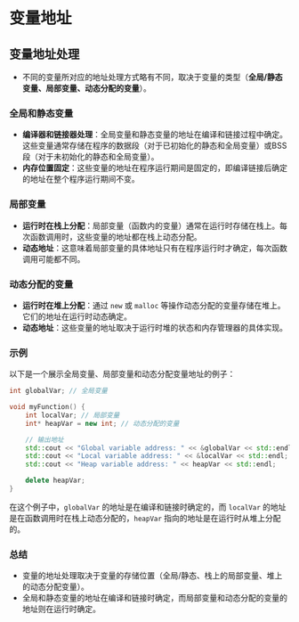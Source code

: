 # 变量地址

## 变量地址处理
- 不同的变量所对应的地址处理方式略有不同，取决于变量的类型（**全局/静态变量、局部变量、动态分配的变量**）。

### 全局和静态变量

- **编译器和链接器处理**：全局变量和静态变量的地址在编译和链接过程中确定。这些变量通常存储在程序的数据段（对于已初始化的静态和全局变量）或BSS段（对于未初始化的静态和全局变量）。
- **内存位置固定**：这些变量的地址在程序运行期间是固定的，即编译链接后确定的地址在整个程序运行期间不变。

### 局部变量

- **运行时在栈上分配**：局部变量（函数内的变量）通常在运行时存储在栈上。每次函数调用时，这些变量的地址都在栈上动态分配。
- **动态地址**：这意味着局部变量的具体地址只有在程序运行时才确定，每次函数调用可能都不同。

### 动态分配的变量

- **运行时在堆上分配**：通过 `new` 或 `malloc` 等操作动态分配的变量存储在堆上。它们的地址在运行时动态确定。
- **动态地址**：这些变量的地址取决于运行时堆的状态和内存管理器的具体实现。

### 示例

以下是一个展示全局变量、局部变量和动态分配变量地址的例子：

```C++
int globalVar; // 全局变量

void myFunction() {
    int localVar; // 局部变量
    int* heapVar = new int; // 动态分配的变量

    // 输出地址
    std::cout << "Global variable address: " << &globalVar << std::endl;
    std::cout << "Local variable address: " << &localVar << std::endl;
    std::cout << "Heap variable address: " << heapVar << std::endl;

    delete heapVar;
}
```

在这个例子中，`globalVar` 的地址是在编译和链接时确定的，而 `localVar` 的地址是在函数调用时在栈上动态分配的，`heapVar` 指向的地址是在运行时从堆上分配的。

### 总结

- 变量的地址处理取决于变量的存储位置（全局/静态、栈上的局部变量、堆上的动态分配变量）。
- 全局和静态变量的地址在编译和链接时确定，而局部变量和动态分配的变量的地址则在运行时确定。